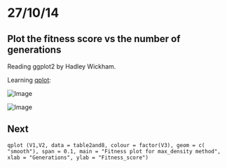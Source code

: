 27/10/14
========

Plot the fitness score vs the number of generations
-------

Reading ggplot2 by Hadley Wickham. 

Learning [qplot](http://www.statmethods.net/advgraphs/ggplot2.html):

![Image](https://github.com/pilarcormo/small_genomes_SNPs/blob/master/arabidopsis_datasets/dataset_small8kb/max_density_150gen/Rplot.png?raw=true)

![Image](https://github.com/pilarcormo/small_genomes_SNPs/blob/master/arabidopsis_datasets/dataset_small8kb/max_density_150gen/Rplot01.png?raw=true)

Next
----

```
qplot (V1,V2, data = table2and8, colour = factor(V3), geom = c( "smooth"), span = 0.1, main = "Fitness plot for max_density method", xlab = "Generations", ylab = "Fitness_score")
```

